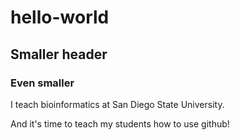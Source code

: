 # hello-world
## Smaller header
### Even smaller
I teach bioinformatics at San Diego State University.

And it's time to teach my students how to use github!
